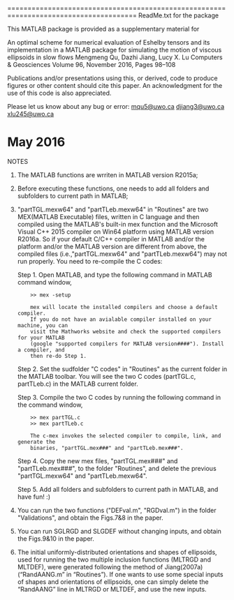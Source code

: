 ======================================================================================
ReadMe.txt for the package

This MATLAB package is provided as a supplementary material for

An optimal scheme for numerical evaluation of Eshelby tensors and its 
implementation in a MATLAB package for simulating the motion of viscous 
ellipsoids in slow flows
Mengmeng Qu, Dazhi Jiang, Lucy X. Lu
Computers & Geosciences Volume 96, November 2016, Pages 98–108

Publications and/or presentations using this, or derived, code to produce figures or 
other content should cite this paper. 
An acknowledgment for the use of this code is also appreciated.

Please let us know about any bug or error:
       mqu5@uwo.ca
       djiang3@uwo.ca
       xlu245@uwo.ca 

May 2016
=======================================================================================
NOTES
1) The MATLAB functions are wrriten in MATLAB version R2015a;

2) Before executing these functions, one needs to add all folders and subfolders to 
   current path in MATLAB;

3) "partTGL.mexw64" and "partTLeb.mexw64" in "Routines" are two MEX(MATLAB Executable) 
   files, written in C language and then compiled using the MATLAB's built-in mex 
   function and the Microsoft Visual C++ 2015 compiler on Win64 platform using MATLAB 
   version R2016a. 
   So if your default C/C++ compiler in MATLAB and/or the platform and/or the MATLAB 
   version are different from above, the compiled files (i.e.,"partTGL.mexw64" and 
   "partTLeb.mexw64") may not run properly. You need to re-compile the C codes:
   
   Step 1. Open MATLAB, and type the following command in MATLAB command window,
   
           >> mex -setup
		   
           mex will locate the installed compilers and choose a default compiler. 
           If you do not have an avialable compiler installed on your machine, you can
           visit the Mathworks website and check the supported compilers for your MATLAB
           (google "supported compilers for MATLAB version####"). Install a compiler, and
           then re-do Step 1.
		   
   Step 2. Set the sudfolder "C codes" in "Routines" as the current folder in the MATLAB
           toolbar. You will see the two C codes (partTGL.c, partTLeb.c) in the MATLAB 
	       current folder. 
			
   Step 3. Compile the two C codes by running the following command in the command window,

           >> mex partTGL.c
           >> mex partTLeb.c

           The c-mex invokes the selected compiler to compile, link, and generate the 
           binaries, "partTGL.mex###" and "partTLeb.mex###". 	
		   
   Step 4. Copy the new mex files, "partTGL.mex###" and "partTLeb.mex###", to the folder "Routines",
           and delete the previous "partTGL.mexw64" and "partTLeb.mexw64".

   Step 5. Add all folders and subfolders to current path in MATLAB, and have fun! :)

4) You can run the two functions ("DEFval.m", "RGDval.m") in the folder "Validations", 
   and obtain the Figs.7&8 in the paper.

5) You can run SGLRGD and SLGDEF without changing inputs, and obtain the Figs.9&10 in the paper.
   
6) The initial uniformly-distributed orientations and shapes of ellipsoids, used for running 
   the two multiple inclusion functions (MLTRGD and MLTDEF), were generated following the method 
   of Jiang(2007a) (“RandAANG.m” in “Routines”). If one wants to use some special inputs of shapes 
   and orientations of ellipsoids, one can simply delete the “RandAANG” line in MLTRGD or MLTDEF, 
   and use the new inputs. 

